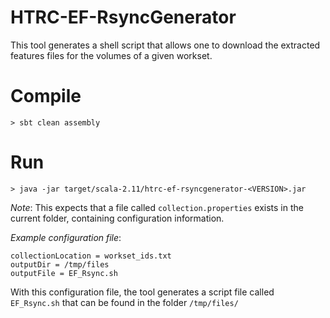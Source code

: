 # HTRC-EF-RsyncGenerator
This tool generates a shell script that allows one to download the extracted features files for the volumes of a given workset.

# Compile
`> sbt clean assembly`

# Run
`> java -jar target/scala-2.11/htrc-ef-rsyncgenerator-<VERSION>.jar`

*Note*: This expects that a file called `collection.properties` exists in the current folder, containing configuration information.

*Example configuration file*:
```
collectionLocation = workset_ids.txt
outputDir = /tmp/files
outputFile = EF_Rsync.sh
```

With this configuration file, the tool generates a script file called `EF_Rsync.sh` that can be found in the folder `/tmp/files/`